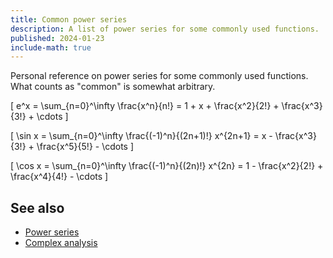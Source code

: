```yaml
---
title: Common power series
description: A list of power series for some commonly used functions.
published: 2024-01-23
include-math: true
---
```


Personal reference on power series for some commonly used functions.
What counts as "common" is somewhat arbitrary.

\[
e^x = \sum_{n=0}^\infty \frac{x^n}{n!}
    = 1 + x + \frac{x^2}{2!} + \frac{x^3}{3!} + \cdots
\]

\[
\sin x = \sum_{n=0}^\infty \frac{(-1)^n}{(2n+1)!} x^{2n+1}
       = x - \frac{x^3}{3!} + \frac{x^5}{5!} - \cdots
\]

\[
\cos x = \sum_{n=0}^\infty \frac{(-1)^n}{(2n)!} x^{2n}
       = 1 - \frac{x^2}{2!} + \frac{x^4}{4!} - \cdots
\]

## See also

*   [Power series](./)
*   [Complex analysis](../)
